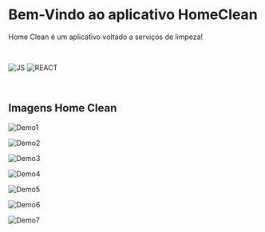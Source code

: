 # Bem-Vindo ao aplicativo HomeClean 

Home Clean é um aplicativo voltado a serviços de limpeza!

<br>

![JS](https://img.shields.io/badge/javascript%20-%23323330.svg?&style=for-the-badge&logo=javascript&logoColor=%23F7DF1E)
![REACT](https://img.shields.io/badge/react%20-%23323330.svg?&style=for-the-badge&logo=react&logoColor=%23F7DF1E)

<br>

## Imagens Home Clean 


![Demo1](imagens/telaInicial.PNG)
<br>

![Demo2](imagens/telaLogin.PNG)
<br>

![Demo3](imagens/telaCadastro.PNG)
<br>

![Demo4](imagens/telaHome.PNG)
<br>

![Demo5](imagens/telaAgendamento.PNG)
<br>

![Demo6](imagens/telaAgendamento2.PNG)
<br>

![Demo7](imagens/telaAgendamento.PNG)

<br>
